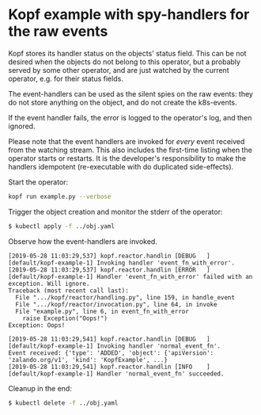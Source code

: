 # Kopf example with spy-handlers for the raw events

Kopf stores its handler status on the objects' status field.
This can be not desired when the objects do not belong to this operator,
but a probably served by some other operator, and are just watched
by the current operator, e.g. for their status fields.

The event-handlers can be used as the silent spies on the raw events:
they do not store anything on the object, and do not create the k8s-events.

If the event handler fails, the error is logged to the operator's log,
and then ignored.

Please note that the event handlers are invoked for *every* event received
from the watching stream. This also includes the first-time listing when
the operator starts or restarts. It is the developer's responsibility to make
the handlers idempotent (re-executable with do duplicated side-effects).

Start the operator:

```bash
kopf run example.py --verbose
```

Trigger the object creation and monitor the stderr of the operator:

```bash
$ kubectl apply -f ../obj.yaml
```

Observe how the event-handlers are invoked.

```
[2019-05-28 11:03:29,537] kopf.reactor.handlin [DEBUG   ] [default/kopf-example-1] Invoking handler 'event_fn_with_error'.
[2019-05-28 11:03:29,537] kopf.reactor.handlin [ERROR   ] [default/kopf-example-1] Handler 'event_fn_with_error' failed with an exception. Will ignore.
Traceback (most recent call last):
  File ".../kopf/reactor/handling.py", line 159, in handle_event
  File ".../kopf/reactor/invocation.py", line 64, in invoke
  File "example.py", line 6, in event_fn_with_error
    raise Exception("Oops!")
Exception: Oops!

[2019-05-28 11:03:29,541] kopf.reactor.handlin [DEBUG   ] [default/kopf-example-1] Invoking handler 'normal_event_fn'.
Event received: {'type': 'ADDED', 'object': {'apiVersion': 'zalando.org/v1', 'kind': 'KopfExample', ...}
[2019-05-28 11:03:29,541] kopf.reactor.handlin [INFO    ] [default/kopf-example-1] Handler 'normal_event_fn' succeeded.
```

Cleanup in the end:

```bash
$ kubectl delete -f ../obj.yaml
```
